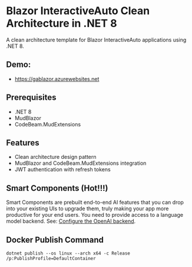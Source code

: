 
# Blazor InteractiveAuto Clean Architecture in .NET 8

A clean architecture template for Blazor InteractiveAuto applications using .NET 8.

## Demo:
- https://gablazor.azurewebsites.net

## Prerequisites

- .NET 8
- MudBlazor
- CodeBeam.MudExtensions

## Features

- Clean architecture design pattern
- MudBlazor and CodeBeam.MudExtensions integration
- JWT authentication with refresh tokens

## Smart Components (Hot!!!)

Smart Components are prebuilt end-to-end AI features that you can drop into your existing UIs to upgrade them, truly making your app more productive for your end users. You need to provide access to a language model backend. See: [Configure the OpenAI backend](https://github.com/dotnet-smartcomponents/smartcomponents/blob/main/docs/configure-openai-backend.md).

## Docker Publish Command

    dotnet publish --os linux --arch x64 -c Release /p:PublishProfile=DefaultContainer

